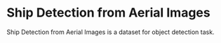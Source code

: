 # Ship Detection from Aerial Images

Ship Detection from Aerial Images is a dataset for object detection task.